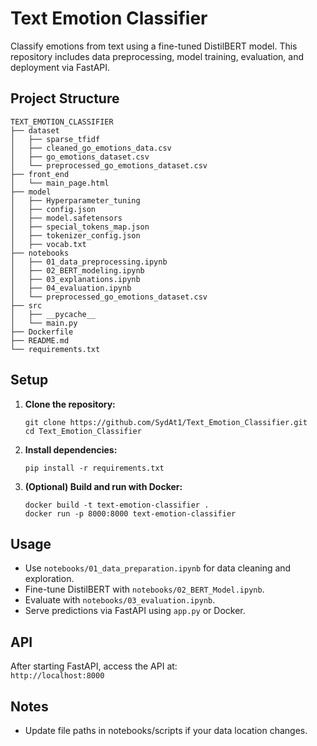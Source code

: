 # Text Emotion Classifier

Classify emotions from text using a fine-tuned DistilBERT model. This repository includes data preprocessing, model training, evaluation, and deployment via FastAPI.

## Project Structure

```
TEXT_EMOTION_CLASSIFIER
├── dataset
│   ├── sparse_tfidf
│   ├── cleaned_go_emotions_data.csv
│   ├── go_emotions_dataset.csv
│   └── preprocessed_go_emotions_dataset.csv
├── front_end
│   └── main_page.html
├── model
│   ├── Hyperparameter_tuning
│   ├── config.json
│   ├── model.safetensors
│   ├── special_tokens_map.json
│   ├── tokenizer_config.json
│   ├── vocab.txt
├── notebooks
│   ├── 01_data_preprocessing.ipynb
│   ├── 02_BERT_modeling.ipynb
│   ├── 03_explanations.ipynb
│   ├── 04_evaluation.ipynb
│   └── preprocessed_go_emotions_dataset.csv
├── src
│   ├── __pycache__
│   └── main.py
├── Dockerfile
├── README.md
└── requirements.txt
```

## Setup

1. **Clone the repository:**
   ```
   git clone https://github.com/SydAt1/Text_Emotion_Classifier.git
   cd Text_Emotion_Classifier
   ```

2. **Install dependencies:**
   ```
   pip install -r requirements.txt
   ```

3. **(Optional) Build and run with Docker:**
   ```
   docker build -t text-emotion-classifier .
   docker run -p 8000:8000 text-emotion-classifier
   ```

## Usage

- Use `notebooks/01_data_preparation.ipynb` for data cleaning and exploration.
- Fine-tune DistilBERT with `notebooks/02_BERT_Model.ipynb`.
- Evaluate with `notebooks/03_evaluation.ipynb`.
- Serve predictions via FastAPI using `app.py` or Docker.

## API

After starting FastAPI, access the API at:  
`http://localhost:8000`

## Notes
- Update file paths in notebooks/scripts if your data location changes.
